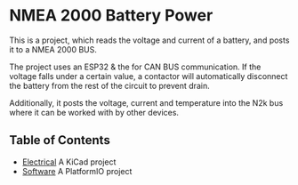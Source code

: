 # NMEA 2000 Battery Power

This is a project, which reads the voltage and current of a battery, and posts it to a NMEA 2000 BUS.

The project uses an ESP32 & the  for CAN BUS communication. If the voltage falls under a certain value, a contactor will automatically disconnect the battery from the rest of the circuit to prevent drain. 

Additionally, it posts the voltage, current and temperature into the N2k bus where it can be worked with by other devices.

## Table of Contents

- [Electrical](/Electrical) A KiCad project 
- [Software](/Software) A PlatformIO project
